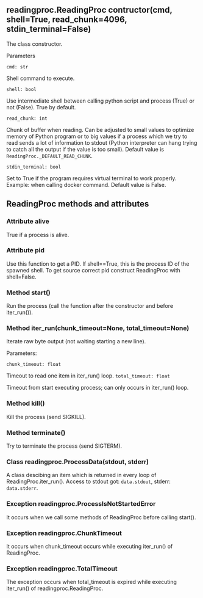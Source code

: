 ## readingproc.ReadingProc contructor(cmd, shell=True, read_chunk=4096, stdin_terminal=False)
The class constructor.

Parameters

`cmd: str`

Shell command to execute.

`shell: bool`

Use intermediate shell between calling python script and process (True) or not (False). True by default.

`read_chunk: int`

Chunk of buffer when reading. Can be adjusted to small values to optimize memory of Python program or to big values if a process which we try to read sends a lot of information to stdout (Python interpreter can hang trying to catch all the output if the value is too small). Default value is `ReadingProc._DEFAULT_READ_CHUNK`.

`stdin_terminal: bool`

Set to True if the program requires virtual terminal to work properly. Example: when calling docker command. Default value is False.

## ReadingProc methods and attributes

### Attribute alive
True if a process is alive.

### Attribute pid
Use this function to get a PID.
If shell==True, this is the process ID of the spawned shell.
To get source correct pid construct ReadingProc with shell=False.

### Method start()
Run the process (call the function after the constructor and before iter_run()).

### Method iter_run(chunk_timeout=None, total_timeout=None)

Iterate raw byte output (not waiting starting a new line).

Parameters:

`chunk_timeout: float`

Timeout to read one item in iter_run() loop.
`total_timeout: float`

Timeout from start executing process; can only occurs in iter_run() loop.

### Method kill()
Kill the process (send SIGKILL).

### Method terminate()
Try to terminate the process (send SIGTERM).

### Class readingproc.ProcessData(stdout, stderr)
A class descibing an item which is returned in every loop of ReadingProc.iter_run(). Access to stdout got: `data.stdout`, stderr: `data.stderr`.

### Exception readingproc.ProcessIsNotStartedError
It occurs when we call some methods of ReadingProc before calling start().

### Exception readingproc.ChunkTimeout
It occurs when chunk_timeout occurs while executing iter_run() of ReadingProc.

### Exception readingproc.TotalTimeout
The exception occurs when total_timeout is expired while executing iter_run() of readingproc.ReadingProc.

